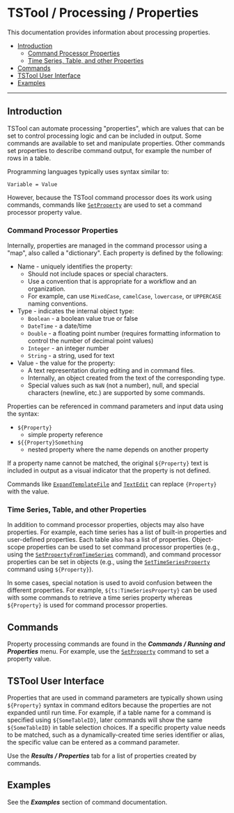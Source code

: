 # TSTool / Processing / Properties #

This documentation provides information about processing properties.

*   [Introduction](#introduction)
    +   [Command Processor Properties](#command-processor-properties)
    +   [Time Series, Table, and other Properties](#time-series-table-and-other-properties)
*   [Commands](#commands)
*   [TSTool User Interface](#tstool-user-interface)
*   [Examples](#examples)

---------------------

## Introduction ##

TSTool can automate processing "properties",
which are values that can be set to control processing logic and can be included in output.
Some commands are available to set and manipulate properties.
Other commands set properties to describe command output,
for example the number of rows in a table.

Programming languages typically uses syntax similar to:

```
Variable = Value
```

However, because the TSTool command processor does its work using commands,
commands like [`SetProperty`](../../command-ref/SetProperty/SetProperty.md) are used to set a command processor property value.

### Command Processor Properties ###

Internally, properties are managed in the command processor using a "map", also called a "dictionary".
Each property is defined by the following:

*   Name - uniquely identifies the property:
    +   Should not include spaces or special characters.
    +   Use a convention that is appropriate for a workflow and an organization.
    +   For example, can use `MixedCase`, `camelCase`, `lowercase`, or `UPPERCASE` naming conventions.
*   Type - indicates the internal object type:
    +   `Boolean` - a boolean value true or false
    +   `DateTime` - a date/time
    +   `Double` - a floating point number (requires formatting information to control the number of decimal point values)
    +   `Integer` - an integer number
    +   `String` - a string, used for text
*   Value - the value for the property:
    +   A text representation during editing and in command files.
    +   Internally, an object created from the text of the corresponding type.
    +   Special values such as `NaN` (not a number), null, and special characters (newline, etc.) are supported by some commands.

Properties can be referenced in command parameters and input data using the syntax:

*   `${Property}`
    +   simple property reference
*  `${{Property}Something`
    +   nested property where the name depends on another property

If a property name cannot be matched, the original `${Property}` text is included in output as a visual indicator that the property is not defined.

Commands like [`ExpandTemplateFile`](../../command-ref/ExpandTemplateFile/ExpandTemplateFile.md) and
[`TextEdit`](../../command-ref/TextEdit/TextEdit.md) can replace `{Property}` with the value.

### Time Series, Table, and other Properties ###

In addition to command processor properties, objects may also have properties.
For example, each time series has a list of built-in properties and user-defined properties.
Each table also has a list of properties.
Object-scope properties can be used to set command processor properties
(e.g., using the [`SetPropertyFromTimeSeries`](../../command-ref/SetPropertyFromTimeSeries/SetPropertyFromTimeSeries.md) command),
and command processor properties can be set in objects
(e.g., using the [`SetTimeSeriesProperty`](../../command-ref/SetTimeSeriesProperty/SetTimeSeriesProperty.md) command using `${Property}`).

In some cases, special notation is used to avoid confusion between the different properties.
For example, `${ts:TimeSeriesProperty}` can be used with some commands to retrieve a time series property
whereas `${Property}` is used for command processor properties.

## Commands ##

Property processing commands are found in the ***Commands / Running and Properties*** menu.
For example, use the [`SetProperty`](../../command-ref/SetProperty/SetProperty.md) command to set a property value.

## TSTool User Interface ##

Properties that are used in command parameters are typically shown using `${Property}` syntax in command editors
because the properties are not expanded until run time.
For example, if a table name for a command is specified using `${SomeTableID}`,
later commands will show the same `${SomeTableID}` in table selection choices.
If a specific property value needs to be matched, such as a dynamically-created time series identifier or alias,
the specific value can be entered as a command parameter.

Use the ***Results / Properties*** tab for a list of properties created by commands.

## Examples ##

See the ***Examples*** section of command documentation.
